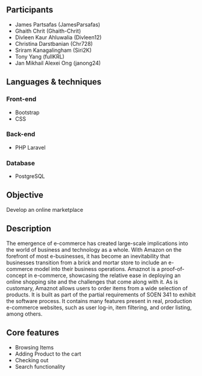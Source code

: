 ## Participants
* James Partsafas (JamesParsafas)
* Ghaith Chrit (Ghaith-Chrit)
* Divleen Kaur Ahluwalia (Divleen12)
* Christina Darstbanian (Chr728)
* Sriram Kanagalingham (Siri2K)
* Tony Yang (fullKRL)
* Jan Mikhail Alexei Ong (janong24)

## Languages & techniques
### Front-end
* Bootstrap
* CSS
### Back-end
* PHP Laravel
### Database
* PostgreSQL

## Objective
Develop an online marketplace 

## Description
The emergence of e-commerce has created large-scale implications into the world of business and technology as a whole. With Amazon on the forefront of most e-businesses, it has become an inevitability that businesses transition from a brick and mortar store to include an e-commerce model into their business operations. Amaznot is a proof-of-concept in e-commerce, showcasing the relative ease in deploying an online shopping site and the challenges that come along with it. As is customary, Amaznot allows users to order items from a wide selection of products. It is built as part of the partial requirements of SOEN 341 to exhibit the software process. It contains many features present in real, production e-commerce websites, such as user log-in, item filtering, and order listing, among others.

## Core features
* Browsing Items
* Adding Product to the cart
* Checking out
* Search functionality
